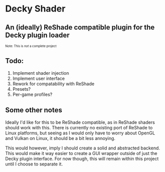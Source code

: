 # Decky Shader
## An (ideally) ReShade compatible plugin for the Decky plugin loader
<sub><sup>Note: This is *not* a complete project<sup><sub>

## Todo:
1. Implement shader injection
2. Implement user interface
3. Rework for compatability with ReShade
4. Presets?
5. Per-game profiles?

## Some other notes
Ideally I'd like for this to be ReShade compatible, as in ReShade shaders should work with this. There is currently no existing port of ReShade to Linux platforms, but seeing as I would only have to worry about OpenGL and Vulkan on Linux, it should be a bit less annoying.

This would however, imply I should create a solid and abstracted backend. This would make it way easier to create a GUI wrapper outside of just the Decky plugin interface. For now though, this will remain within this project until I choose to separate it.

